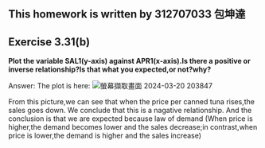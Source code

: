 ## This homework is written by 312707033 包坤達
## Exercise 3.31(b)
**Plot the variable SAL1(y-axis) against APR1(x-axis).Is there a positive or inverse relationship?Is that what you expected,or not?why?**

Answer:
The plot is here:
![螢幕擷取畫面 2024-03-20 203847](https://github.com/HWTeng-Course/202402-Financial-Econometrics/assets/162653388/149d051c-7fc8-4e62-9281-52302c89528d)

From this picture,we can see that when the price per canned tuna rises,the sales goes down.
We conclude that this is a nagative relationship.
And the conclusion is that we are expected because law of demand
(When price is higher,the demand becomes lower and the sales decrease;in contrast,when price is lower,the demand is higher and the sales increase)
